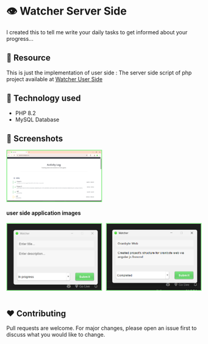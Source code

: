 
# 👁️ Watcher Server Side

I created this to tell me write your daily tasks to get informed about your progress...

## 🔗 Resource
This is just the implementation of user side : The server side script of php project available at 
[Watcher User Side](https://github.com/suraj-repositories/watcher-user-side)


## 🔋 Technology used
 - PHP 8.2
 - MySQL Database

## 🍈 Screenshots

 
<div style="display: flex;flex-direction: column; grid-gap: 10px;">
    <div style="display: flex; grid-gap: 10px;">
        <img src="screenshots/3.png" alt="screenshots" width="49%" style="border: 2px solid lightgreen"/>
    </div>
    
</div>

 #### user side application images

<div style="display: flex;flex-direction: column; grid-gap: 10px;">
    <div style="display: flex; grid-gap: 10px;">
        <img src="screenshots/1.png" alt="screenshots" width="49%" style="border: 2px solid lightgreen"/>
        <img src="screenshots/2.png" alt="screenshots" width="49%" style="border: 2px solid lightgreen"/>
    </div>
    
</div>

<br>

## ❤️ Contributing

Pull requests are welcome. For major changes, please open an issue first
to discuss what you would like to change.